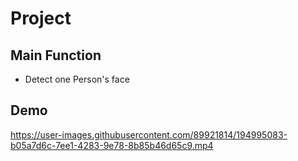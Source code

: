 # Project

## Main Function
- Detect one Person's face

## Demo
https://user-images.githubusercontent.com/89921814/194995083-b05a7d6c-7ee1-4283-9e78-8b85b46d65c9.mp4
